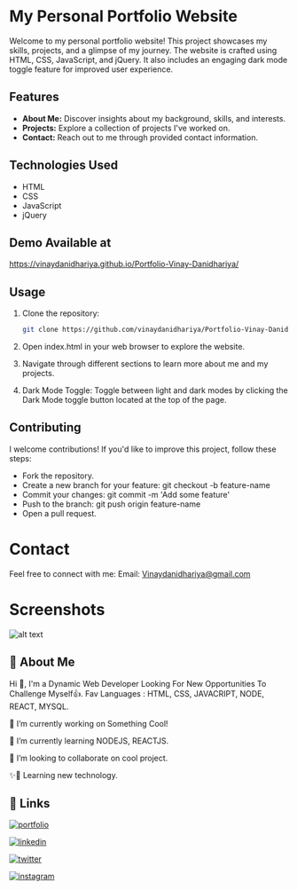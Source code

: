 # My Personal Portfolio Website

Welcome to my personal portfolio website! This project showcases my skills, projects, and a glimpse of my journey. The website is crafted using HTML, CSS, JavaScript, and jQuery. It also includes an engaging dark mode toggle feature for improved user experience.

## Features

- **About Me:** Discover insights about my background, skills, and interests.
- **Projects:** Explore a collection of projects I've worked on.
- **Contact:** Reach out to me through provided contact information.

## Technologies Used

- HTML
- CSS
- JavaScript
- jQuery

## Demo Available at
https://vinaydanidhariya.github.io/Portfolio-Vinay-Danidhariya/

## Usage

1. Clone the repository:

   ```bash
   git clone https://github.com/vinaydanidhariya/Portfolio-Vinay-Danidhariya.git

1. Open index.html in your web browser to explore the website.

2. Navigate through different sections to learn more about me and my projects.

3. Dark Mode Toggle: Toggle between light and dark modes by clicking the Dark Mode toggle button located at the top of the page.

## Contributing
I welcome contributions! If you'd like to improve this project, follow these steps:

- Fork the repository.
- Create a new branch for your feature: git checkout -b feature-name
- Commit your changes: git commit -m 'Add some feature'
- Push to the branch: git push origin feature-name
- Open a pull request.


# Contact
Feel free to connect with me:
Email: Vinaydanidhariya@gmail.com

# Screenshots
![alt text](https://vinaydanidhariya.github.io/Portfolio-Vinay-Danidhariya/preview.png?raw=true)

## 🚀 About Me
Hi 👋, I'm a Dynamic Web Developer Looking For New Opportunities To Challenge Myself👍. Fav Languages : HTML, CSS, JAVACRIPT, NODE, REACT, MYSQL.

🔭 I’m currently working on Something Cool!

🌱 I’m currently learning NODEJS, REACTJS.

👯 I’m looking to collaborate on cool project. 

✨🚀 Learning new technology.


## 🔗 Links
[![portfolio](https://img.shields.io/badge/my_portfolio-000?style=for-the-badge&logo=ko-fi&logoColor=white)](https://vinaydanidhariya.github.io/Portfolio-Vinay-Danidhariya/index.html)

[![linkedin](https://img.shields.io/badge/linkedin-0A66C2?style=for-the-badge&logo=linkedin&logoColor=white)](https://in.linkedin.com/in/vinay-danidhariya)

[![twitter](https://img.shields.io/badge/twitter-1DA1F2?style=for-the-badge&logo=twitter&logoColor=white)](https://twitter.com/i/flow/login?redirect_after_login=%2Fvinay4114)

[![instagram](https://img.shields.io/badge/instagram-405DE6?style=for-the-badge&logo=instagram&logoColor=white)](https://www.instagram.com/vinay_danidhariya/)